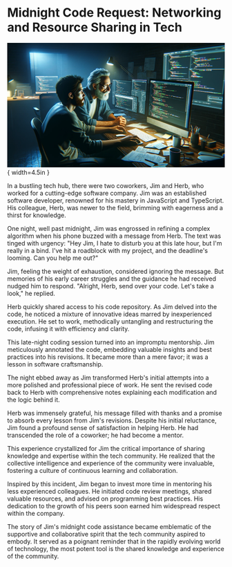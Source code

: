 # Midnight Code Request: Networking and Resource Sharing in Tech

![A late-night coding session between Jim and Herb](./images/midnight-code.png){ width=4.5in }

In a bustling tech hub, there were two coworkers, Jim and Herb, who worked for a cutting-edge software company. Jim was an established software developer, renowned for his mastery in JavaScript and TypeScript. His colleague, Herb, was newer to the field, brimming with eagerness and a thirst for knowledge.

One night, well past midnight, Jim was engrossed in refining a complex algorithm when his phone buzzed with a message from Herb. The text was tinged with urgency: "Hey Jim, I hate to disturb you at this late hour, but I'm really in a bind. I've hit a roadblock with my project, and the deadline's looming. Can you help me out?"

Jim, feeling the weight of exhaustion, considered ignoring the message. But memories of his early career struggles and the guidance he had received nudged him to respond. "Alright, Herb, send over your code. Let's take a look," he replied.

Herb quickly shared access to his code repository. As Jim delved into the code, he noticed a mixture of innovative ideas marred by inexperienced execution. He set to work, methodically untangling and restructuring the code, infusing it with efficiency and clarity.

This late-night coding session turned into an impromptu mentorship. Jim meticulously annotated the code, embedding valuable insights and best practices into his revisions. It became more than a mere favor; it was a lesson in software craftsmanship.

The night ebbed away as Jim transformed Herb's initial attempts into a more polished and professional piece of work. He sent the revised code back to Herb with comprehensive notes explaining each modification and the logic behind it.

Herb was immensely grateful, his message filled with thanks and a promise to absorb every lesson from Jim's revisions. Despite his initial reluctance, Jim found a profound sense of satisfaction in helping Herb. He had transcended the role of a coworker; he had become a mentor.

This experience crystallized for Jim the critical importance of sharing knowledge and expertise within the tech community. He realized that the collective intelligence and experience of the community were invaluable, fostering a culture of continuous learning and collaboration.

Inspired by this incident, Jim began to invest more time in mentoring his less experienced colleagues. He initiated code review meetings, shared valuable resources, and advised on programming best practices. His dedication to the growth of his peers soon earned him widespread respect within the company.

The story of Jim's midnight code assistance became emblematic of the supportive and collaborative spirit that the tech community aspired to embody. It served as a poignant reminder that in the rapidly evolving world of technology, the most potent tool is the shared knowledge and experience of the community.
